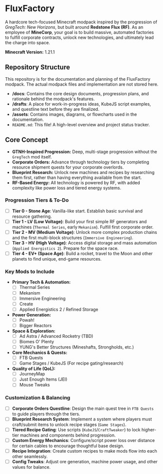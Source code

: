 # FluxFactory

A hardcore tech-focused Minecraft modpack inspired by the progression of *GregTech: New Horizons*, but built around **Redstone Flux (RF)**. As an employee of **MineCorp**, your goal is to build massive, automated factories to fulfill corporate contracts, unlock new technologies, and ultimately lead the charge into space.

**Minecraft Version:** 1.21.1

## Repository Structure

This repository is for the documentation and planning of the FluxFactory modpack. The actual modpack files and implementation are not stored here.

-   **/docs**: Contains the core design documents, progression plans, and rationale behind the modpack's features.
-   **/drafts**: A place for work-in-progress ideas, KubeJS script examples, and questline text before they are finalized.
-   **/assets**: Contains images, diagrams, or flowcharts used in the documentation.
-   `README.md`: This file! A high-level overview and project status tracker.

## Core Concept

*   **GTNH-Inspired Progression:** Deep, multi-stage progression without the `GregTech` mod itself.
*   **Corporate Orders:** Advance through technology tiers by completing resource shipment quests for your corporate overlords.
*   **Blueprint Research:** Unlock new machines and recipes by researching them first, rather than having everything available from the start.
*   **RF-Based Energy:** All technology is powered by RF, with added complexity like power loss and tiered energy systems.

### Progression Tiers & To-Do

- [ ] **Tier 0 - Stone Age**: Vanilla-like start. Establish basic survival and resource gathering.
- [ ] **Tier 1 - LV (Low Voltage)**: Build your first simple RF generators and machines (`Thermal Series`, early `Mekanism`). Fulfill first corporate order.
- [ ] **Tier 2 - MV (Medium Voltage)**: Unlock more complex production chains and the first multi-block structures (`Immersive Engineering`).
- [ ] **Tier 3 - HV (High Voltage)**: Access digital storage and mass automation (`Applied Energistics 2`). Prepare for the space race.
- [ ] **Tier 4 - EV+ (Space Age)**: Build a rocket, travel to the Moon and other planets to find unique, end-game resources.

### Key Mods to Include

*   **Primary Tech & Automation:**
    - [ ] Thermal Series
    - [ ] Mekanism
    - [ ] Immersive Engineering
    - [ ] Create
    - [ ] Applied Energistics 2 / Refined Storage
*   **Power Generation:**
    - [ ] Powah!
    - [ ] Bigger Reactors
*   **Space & Exploration:**
    - [ ] Ad Astra / Advanced Rocketry (TBD)
    - [ ] Biomes O' Plenty
    - [ ] YUNG's Better Structures (Mineshafts, Strongholds, etc.)
*   **Core Mechanics & Quests:**
    - [ ] FTB Quests
    - [ ] Game Stages / KubeJS (For recipe gating/research)
*   **Quality of Life (QoL):**
    - [ ] JourneyMap
    - [ ] Just Enough Items (JEI)
    - [ ] Mouse Tweaks

### Customization & Balancing

- [ ] **Corporate Orders Questline**: Design the main quest tree in `FTB Quests` to guide players through the tiers.
- [ ] **Blueprint Research System**: Implement a system where players must craft/submit items to unlock recipe stages (`Game Stages`).
- [ ] **Tiered Recipe Gating**: Use scripts (`KubeJS`/`CraftTweaker`) to lock higher-tier machines and components behind progression.
- [ ] **Custom Energy Mechanics**: Configure/script power loss over distance for certain cables to encourage thoughtful base design.
- [ ] **Recipe Integration**: Create custom recipes to make mods flow into each other seamlessly.
- [ ] **Config Tweaks**: Adjust ore generation, machine power usage, and other values for balance.